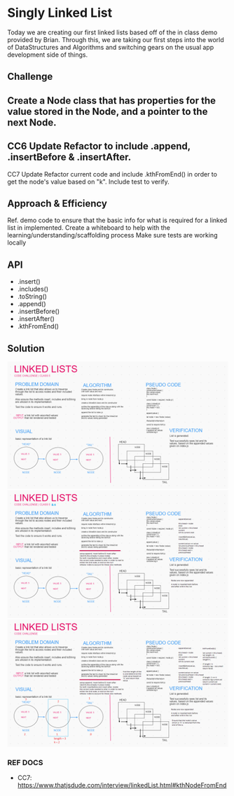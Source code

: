 # Singly Linked List
Today we are creating our first linked lists based off of the in class demo provided by Brian. Through this, we are taking our first steps into the world of DataStructures and Algorithms and switching gears on the usual app development side of things.

## Challenge
Create a Node class that has properties for the value stored in the Node, and a pointer to the next Node.
---------------
CC6 Update
Refactor to include .append, .insertBefore & .insertAfter.
---------------
CC7 Update
Refactor current code and include .kthFromEnd() in order to get the node's value based on "k". Include test to verify. 

## Approach & Efficiency
Ref. demo code to ensure that the basic info for what is required for a linked list in implemented.
Create a whiteboard to help with the learning/understanding/scaffolding process
Make sure tests are working locally

## API
- .insert()
- .includes()
- .toString()
- .append()
- .insertBefore()
- .insertAfter()
- .kthFromEnd()

## Solution
<!-- Embedded whiteboard image -->
![WhiteBoard](./whiteboard_linkedlists.png)
![WhiteBoard](./whiteboard_linkedlists_CC6.png)
![WhiteBoard](./whiteboard_linkedlists_CC7.png)

### REF DOCS
- CC7: https://www.thatjsdude.com/interview/linkedList.html#kthNodeFromEnd